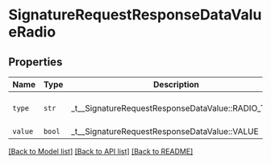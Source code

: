 # SignatureRequestResponseDataValueRadio



## Properties
Name | Type | Description | Notes
------------ | ------------- | ------------- | -------------
| `type` | ```str``` |  _t__SignatureRequestResponseDataValue::RADIO_TYPE  |  [default to 'radio'] |
| `value` | ```bool``` |  _t__SignatureRequestResponseDataValue::VALUE  |  |

[[Back to Model list]](../README.md#documentation-for-models) [[Back to API list]](../README.md#documentation-for-api-endpoints) [[Back to README]](../README.md)


